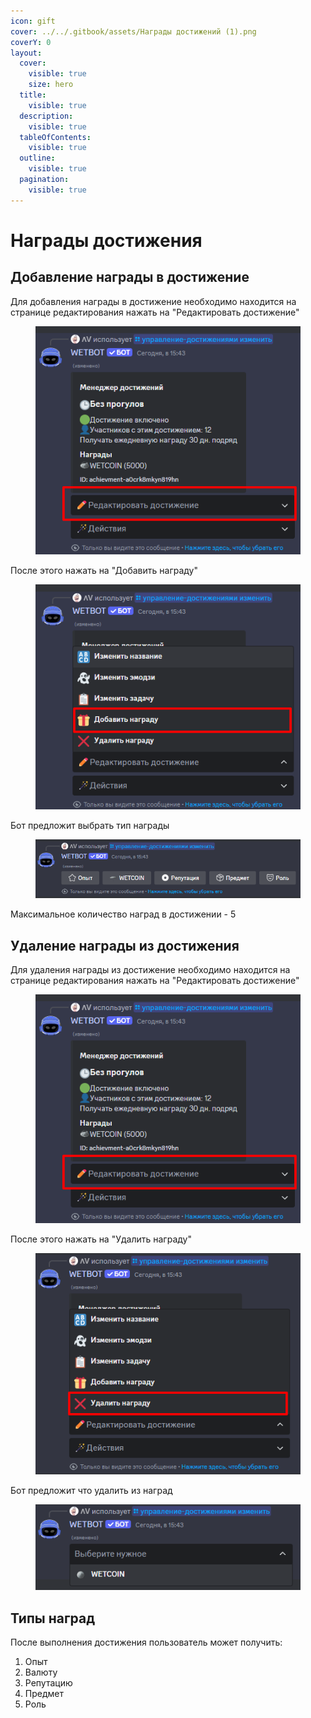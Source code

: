 ```yaml
---
icon: gift
cover: ../../.gitbook/assets/Награды достижений (1).png
coverY: 0
layout:
  cover:
    visible: true
    size: hero
  title:
    visible: true
  description:
    visible: true
  tableOfContents:
    visible: true
  outline:
    visible: true
  pagination:
    visible: true
---
```


# Награды достижения

## Добавление награды в достижение

Для добавления награды в достижение необходимо находится на странице редактирования нажать на "Редактировать достижение"

<figure><img src="../../.gitbook/assets/image (6).png" alt=""><figcaption></figcaption></figure>

После этого нажать на "Добавить награду"

<figure><img src="../../.gitbook/assets/image (7).png" alt=""><figcaption></figcaption></figure>

Бот предложит выбрать тип награды

<figure><img src="../../.gitbook/assets/image (8).png" alt=""><figcaption></figcaption></figure>

Максимальное количество наград в достижении - 5

## Удаление награды из достижения

Для удаления награды из достижение необходимо находится на странице редактирования нажать на "Редактировать достижение"

<figure><img src="../../.gitbook/assets/image (6).png" alt=""><figcaption></figcaption></figure>

После этого нажать на "Удалить награду"

<figure><img src="../../.gitbook/assets/image (9).png" alt=""><figcaption></figcaption></figure>

Бот предложит что удалить из наград

<figure><img src="../../.gitbook/assets/image (10).png" alt=""><figcaption></figcaption></figure>

## Типы наград

После выполнения достижения пользователь может получить:

1. Опыт
2. Валюту
3. Репутацию
4. Предмет
5. Роль
